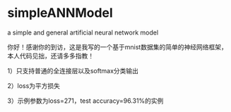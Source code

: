 # simpleANNModel
a simple and general artificial neural network model

你好！感谢你的到访，这是我写的一个基于mnist数据集的简单的神经网络框架，本人代码见拙，还请多多指教！

1）只支持普通的全连接层以及softmax分类输出

2）loss为平方损失

3）示例参数为loss=271，test accuracy=96.31%的实例
